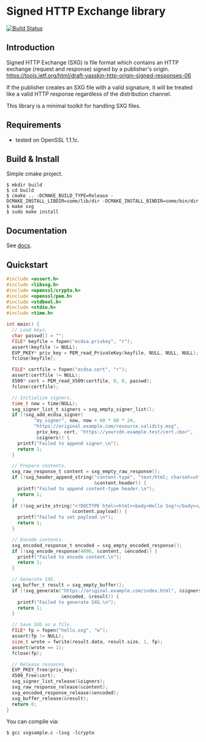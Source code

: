 # Signed HTTP Exchange library

[![Build Status](https://travis-ci.org/google/libsxg.svg?branch=master)](https://travis-ci.org/google/libsxg)

## Introduction

Signed HTTP Exchange (SXG) is file format which contains an HTTP exchange
(request and response) signed by a publisher's origin.
https://tools.ietf.org/html/draft-yasskin-http-origin-signed-responses-06

If the publisher creates an SXG file with a valid signature, it will be treated
like a valid HTTP response regardless of the distribution channel.

This library is a minimal toolkit for handling SXG files.

## Requirements

- tested on OpenSSL 1.1.1c.

## Build \& Install

Simple cmake project.

```ShellSession
$ mkdir build
$ cd build
$ cmake .. -DCMAKE_BUILD_TYPE=Release -DCMAKE_INSTALL_LIBDIR=some/lib/dir -DCMAKE_INSTALL_BINDIR=some/bin/dir
$ make sxg
$ sudo make install
```

## Documentation

See [docs](docs/index.md).

## Quickstart

```c
#include <assert.h>
#include <libsxg.h>
#include <openssl/crypto.h>
#include <openssl/pem.h>
#include <stdbool.h>
#include <stdio.h>
#include <time.h>

int main() {
  // Load keys.
  char passwd[] = "";
  FILE* keyfile = fopen("ecdsa.privkey", "r");
  assert(keyfile != NULL);
  EVP_PKEY* priv_key = PEM_read_PrivateKey(keyfile, NULL, NULL, NULL);
  fclose(keyfile);

  FILE* certfile = fopen("ecdsa.cert", "r");
  assert(certfile != NULL);
  X509* cert = PEM_read_X509(certfile, 0, 0, passwd);
  fclose(certfile);

  // Initialize signers.
  time_t now = time(NULL);
  sxg_signer_list_t signers = sxg_empty_signer_list();
  if (!sxg_add_ecdsa_signer(
          "my_signer", now, now + 60 * 60 * 24,
          "https://original.example.com/resource.validity.msg",
           priv_key, cert, "https://yourcdn.example.test/cert.cbor",
           &signers)) {
    printf("Failed to append signer.\n");
    return 1;
  }

  // Prepare contents.
  sxg_raw_response_t content = sxg_empty_raw_response();
  if (!sxg_header_append_string("content-type", "text/html; charset=utf-8",
                                &content.header)) {
    printf("Failed to append content-type header.\n");
    return 1;
  }
  if (!sxg_write_string("<!DOCTYPE html><html><body>Hello Sxg!</body></html>\n",
                        &content.payload)) {
    printf("Failed to set payload.\n");
    return 1;
  }

  // Encode contents.
  sxg_encoded_response_t encoded = sxg_empty_encoded_response();
  if (!sxg_encode_response(4096, &content, &encoded)) {
    printf("Failed to encode content.\n");
    return 1;
  }

  // Generate SXG.
  sxg_buffer_t result = sxg_empty_buffer();
  if (!sxg_generate("https://original.example.com/index.html", &signers,
                    &encoded, &result)) {
    printf("Failed to generate SXG.\n");
    return 1;
  }

  // Save SXG as a file.
  FILE* fp = fopen("hello.sxg", "w");
  assert(fp != NULL);
  size_t wrote = fwrite(result.data, result.size, 1, fp);
  assert(wrote == 1);
  fclose(fp);

  // Release resouces.
  EVP_PKEY_free(priv_key);
  X509_free(cert);
  sxg_signer_list_release(&signers);
  sxg_raw_response_release(&content);
  sxg_encoded_response_release(&encoded);
  sxg_buffer_release(&result);
  return 0;
}
```

You can compile via:

```ShellSession
$ gcc sxgsample.c -lsxg -lcrypto
```
